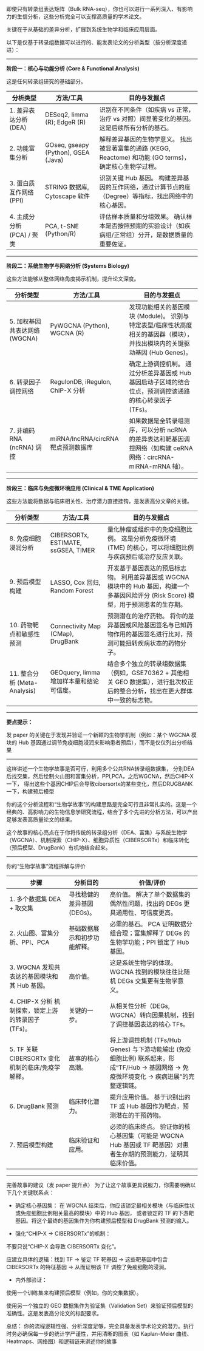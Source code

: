 即使只有转录组表达矩阵（Bulk RNA-seq），你也可以进行一系列深入、有影响力的生信分析，这些分析完全可以支撑高质量的学术论文。

关键在于从基础的差异分析，扩展到系统生物学和临床应用层面。

以下是仅基于转录组数据可以进行的、能发表论文的分析类型（按分析深度递进）：

---
**阶段一：核心与功能分析 (Core & Functional Analysis)**


这是任何转录组研究的基础部分。

|分析类型|	方法/工具	|目的与发掘点
|---|---|---
|1. 差异表达分析 (DEA)|	DESeq2, limma (R); EdgeR (R)|	识别在不同条件（如疾病 vs 正常，治疗 vs 对照）间显著变化的基因。 这是后续所有分析的基石。
|2. 功能富集分析	|GOseq, gseapy (Python), GSEA (Java)	|解释差异基因的生物学意义。 找出被显著富集的通路 (KEGG, Reactome) 和功能 (GO terms)，确定核心生物学过程。
|3. 蛋白质互作网络 (PPI)	|STRING 数据库, Cytoscape 软件	|识别关键 Hub 基因。 构建差异基因的互作网络，通过计算节点的度（Degree）等指标，找出网络中的核心基因。
|4. 主成分分析 (PCA) / 聚类	|PCA, t-SNE (Python/R)	|评估样本质量和分组效果。 确认样本是否按照预期的实验设计（如疾病组/正常组）分开，是数据质量的重要佐证。

---
**阶段二：系统生物学与网络分析 (Systems Biology)**


这些方法能够从整体网络角度揭示机制，提升论文深度。

|分析类型	|方法/工具|	目的与发掘点
|---|---|---
|5. 加权基因共表达网络 (WGCNA)|	PyWGCNA (Python), WGCNA (R)|	发现功能相关的基因模块 (Module)。 识别与特定表型/临床性状高度相关的基因群（模块），并找出模块内的关键驱动基因 (Hub Genes)。
|6. 转录因子调控网络	|RegulonDB, iRegulon, ChIP-X 分析	|确定上游调控机制。 通过分析差异基因或 Hub 基因启动子区域的结合位点，预测调控该通路的核心转录因子 (TFs)。
|7. 非编码 RNA (ncRNA) 调控|	miRNA/lncRNA/circRNA 靶点预测数据库	|如果数据是全转录组测序，可以分析 ncRNA 的差异表达和靶基因调控网络（如构建 ceRNA 网络：circRNA-miRNA-mRNA 轴）。

---
**阶段三：临床与免疫微环境应用 (Clinical & TME Application)**


这些方法能将数据与临床相关性、治疗潜力直接挂钩，是发表高分文章的关键。

|分析类型	|方法/工具|	目的与发掘点
|---|---|---
|8. 免疫细胞浸润分析	|CIBERSORTx, ESTIMATE, ssGSEA, TIMER	|量化肿瘤或组织中的免疫细胞比例。 这是分析免疫微环境 (TME) 的核心，可以将细胞比例与疾病预后或治疗反应关联。
|9. 预后模型构建	|LASSO, Cox 回归, Random Forest	|开发基于基因表达的预后标志物。 利用差异基因或 WGCNA 模块中的 Hub 基因，构建一个多基因风险评分 (Risk Score) 模型，用于预测患者的生存期。
|10. 药物靶点和敏感性预测	|Connectivity Map (CMap), DrugBank	|预测潜在的治疗药物。 将你的差异基因或风险基因签名与已知药物作用的基因签名进行比对，预测可能扭转疾病状态的药物分子。
|11. 整合分析 (Meta-Analysis)	|GEOquery, limma	增加样本量和结论可信度。 |结合多个独立的转录组数据集（例如，GSE70362 + 其他相关 GEO 数据集），进行批次校正后的整合分析，找出在更大群体中一致的标志物。

---
**要点提示：**

发 paper 的关键在于发现并验证一个新颖的生物学机制（例如：某个 WGCNA 模块的 Hub 基因通过调节免疫细胞浸润来影响患者预后），而不是仅仅列出分析结果

---
这样讲述一个生物学故事是否可行，利用多个公共RNA转录组数据集，
分别DEA后找交集，然后绘制火山图和富集分析，PPI,PCA，之后WGCNA，然后CHIP-X一下，
得出这些个基因CHIP后会导致cibersortx的某些变化，然后DRUGBANK一下，构建预后模型

你的这个分析流程和“生物学故事”的构建思路是完全可行且非常扎实的。这是一个经典的、高影响力的生物信息学研究流程，结合了多个先进的分析方法，可以产出足够发表高质量论文的结果。

这个故事的核心亮点在于你将传统的转录组分析（DEA、富集）与系统生物学（WGCNA）、机制探索（CHIP-X）、细胞异质性（CIBERSORTx）和临床转化（预后模型、DrugBank）有机地结合起来。

---
你的“生物学故事”流程拆解与评价

|步骤	|分析目的|	价值/评价
|---|---|---
|1. 多个数据集 DEA + 取交集	|寻找稳健的差异基因 (DEGs)。	|高价值。 解决了单个数据集的偶然性问题，找出的 DEGs 更具通用性、可信度更高。
|2. 火山图、富集分析、PPI、PCA	|基础数据展示和初步功能解释。	|必需的基石。 PCA 证明数据分组合理；富集解释了 DEGs 的生物学功能；PPI 锁定了 Hub 基因。
|3. WGCNA	发现共表达的基因模块和其 Hub 基因。|	高价值。 |这是系统生物学的体现。WGCNA 找到的模块往往比随机 DEGs 交集更有生物学意义。
|4. CHIP-X 分析	机制探索，锁定上游的转录因子 (TFs)。|	关键的一步。| 从相关性分析（DEGs, WGCNA）转向因果机制，找到了调控基因表达的核心 TFs。
|5. TF 关联 CIBERSORTx 变化	机制的临床/免疫学解释。	|故事的核心高潮。 |将上游调控机制 (TFs/Hub Genes) 与下游功能输出 (免疫细胞比例) 联系起来，形成“TF/Hub → 基因网络 → 免疫微环境变化 → 疾病进展”的完整逻辑链。
|6. DrugBank 预测	|临床转化潜力。	|提升应用价值。 基于识别出的 TF 或 Hub 基因作为靶点，预测潜在的干预药物。
|7. 预后模型构建	|临床验证和应用。	|必须的临床终点。 验证你的核心基因集（可能是 WGCNA Hub 基因或 TF 靶基因）对患者生存期的预测能力，证明其临床价值。


---
完善故事的建议（发 paper 提升点）
为了让这个故事更具说服力，你需要明确以下几个关键联系点：

- 确定核心基因集： 在 WGCNA 结束后，你应该锁定最相关模块（与临床性状或免疫细胞比例相关最高的模块）中的 Hub 基因，
或者锁定的 TF 的下游靶基因。将这个最终的基因集作为你构建预后模型和 DrugBank 预测的输入。

- 强化“CHIP-X → CIBERSORTx”的机制：

不要只说“CHIP-X 会导致 CIBERSORTx 变化”。

应建立具体的逻辑：找到 TF → 鉴定 TF 靶基因 → 这些靶基因中包含 CIBERSORTx 的特征基因 → 从而证明该 TF 调控了免疫细胞的浸润。

- 内外部验证：

使用一个训练集来构建预后模型（例如，你的交集数据）。

使用另一个独立的 GEO 数据集作为验证集（Validation Set）来验证预后模型的准确性。这是发表高分论文的标配要求。

总结： 你的流程逻辑性强、分析深度足够，完全具备发表学术论文的潜力。执行时务必确保每一步的统计学严谨性，并用清晰的图表（如 Kaplan-Meier 曲线、Heatmaps、网络图）和逻辑链来讲述你的故事
